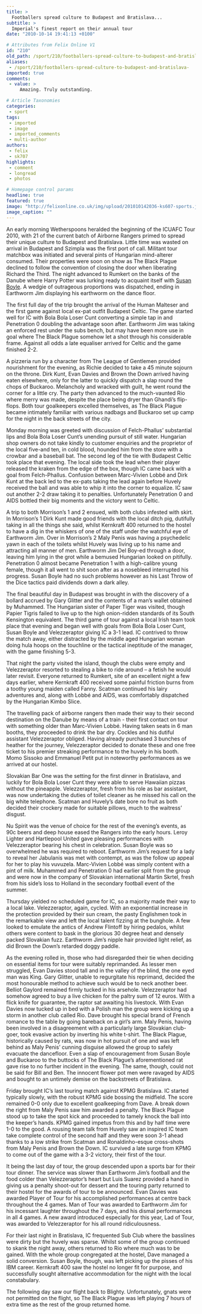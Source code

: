 ```yaml
---
title: >
  Footballers spread culture to Budapest and Bratislava...
subtitle: >
  Imperial's finest report on their annual tour
date: "2010-10-14 19:41:13 +0100"

# Attributes from Felix Online V1
id: "210"
old_path: /sport/210/footballers-spread-culture-to-budapest-and-bratislava-
aliases:
 - /sport/210/footballers-spread-culture-to-budapest-and-bratislava-
imported: true
comments:
 - value: >
     Amazing. Truly outstanding.

# Article Taxonomies
categories:
 - sport
tags:
 - imported
 - image
 - imported_comments
 - multi-author
authors:
 - felix
 - sk707
highlights:
 - comment
 - longread
 - photos

# Homepage control params
headline: true
featured: true
image: "http://felixonline.co.uk/img/upload/201010142036-ks607-sports.jpg"
image_caption: ""
---
```


An early morning Wetherspoons heralded the beginning of the ICUAFC Tour 2010, with 21 of the current batch of Airborne Rangers primed to spread their unique culture to Budapest and Bratislava. Little time was wasted on arrival in Budapest and Szimpla was the first port of call. Militant tour matchbox was initiated and several pints of Hungarian mind-alterer consumed. Their properties were soon on show as The Black Plague declined to follow the convention of closing the door when liberating Richard the Third. The night advanced to Rumkert on the banks of the Danube where Harry Potter was lurking ready to acquaint itself with [Susan Boyle](http://images.mirror.co.uk/upl/m4/apr2009/1/2/susan-boyle-pic-pa-106501596.jpg). A wedgie of outrageous proportions was dispatched, ending in Earthworm Jim displaying his earthworm on the dance floor.

The first full day of the trip brought the arrival of the Human Malteser and the first game against local ex-pat outfit Budapest Celtic. The game started well for IC with Bola Bola Loser Cunt converting a simple tap in and Penetration 0 doubling the advantage soon after. Earthworm Jim was taking an enforced rest under the subs bench, but may have been more use in goal where The Black Plague somehow let a shot through his considerable frame. Against all odds a late equaliser arrived for Celtic and the game finished 2-2.

A pizzeria run by a character from The League of Gentlemen provided nourishment for the evening, as Richie decided to take a 45 minute sojourn on the throne. Dirk Kunt, Evan Davies and Brown the Down arrived having eaten elsewhere, only for the latter to quickly dispatch a slap round the chops of Buckaroo. Melancholy and wracked with guilt, he went round the corner for a little cry. The party then advanced to the much-vaunted Rio where merry was made, despite the place being dryer than Ghandi’s flip-flops. Both tour goalkeepers excelled themselves, as The Black Plague became intimately familiar with various nadbags and Buckaroo set up camp for the night in the back streets of the city.

Monday morning was greeted with discussion of Felch-Phallus’ substantial lips and Bola Bola Loser Cunt’s unending pursuit of still water. Hungarian shop owners do not take kindly to customer enquiries and the proprietor of the local five-and ten, in cold blood, hounded him from the store with a crowbar and a baseball bat. The second leg of the tie with Budapest Celtic took place that evening. The local side took the lead when their player released the kraken from the edge of the box, though IC came back with a goal from Felch-Phallus. Confusion between Marc-Vivien Lobbé and Dirk Kunt at the back led to the ex-pats taking the lead again before Huvely received the ball and was able to whip it into the corner to equalize. IC saw out another 2-2 draw taking it to penalties. Unfortunately Penetration 0 and AIDS bottled their big moments and the victory went to Celtic.

A trip to both Morrison’s 1 and 2 ensued, with both clubs infested with skirt. In Morrison’s 1 Dirk Kunt made good friends with the local ditch pig, dutifully taking in all the things she said, whilst Kernkraft 400 returned to the hostel to have a dig in the whiskers of one of the staff under the watchful eye of Earthworm Jim. Over in Morrison’s 2 Maly Penis was having a psychedelic yawn in each of the toilets whilst Huvely was living up to his name and attracting all manner of men. Earthworm Jim Del Boy-ed through a door, leaving him lying in the grot while a bemused Hungarian looked on pitifully. Penetration 0 almost became Penetration 1 with a high-calibre young female, though it all went to shit soon after as a nosebleed interrupted his progress. Susan Boyle had no such problems however as his Last Throw of the Dice tactics paid dividends down a dark alley.

The final beautiful day in Budapest was brought in with the discovery of a bollard accrued by Gary Glitter and the contents of a man’s wallet obtained by Muhammed. The Hungarian sister of Paper Tiger was visited, though Papier Tigris failed to live up to the high onion-ridden standards of its South Kensington equivalent. The third game of tour against a local Irish team took place that evening and began well with goals from Bola Bola Loser Cunt, Susan Boyle and Velezzeraptor giving IC a 3-1 lead. IC contrived to throw the match away, either distracted by the middle aged Hungarian woman doing hula hoops on the touchline or the tactical ineptitude of the manager, with the game finishing 5-3.

That night the party visited the island, though the clubs were empty and Velezzeraptor resorted to stealing a bike to ride around – a fetish he would later revisit. Everyone returned to Rumkert, site of an excellent night a few days earlier, where Kernkraft 400 received some painful friction burns from a toothy young maiden called Fanny. Scatman continued his lairy adventures and, along with Lobbé and AIDS, was comfortably dispatched by the Hungarian Kimbo Slice.

The travelling pack of airborne rangers then made their way to their second destination on the Danube by means of a train - their first contact on tour with something older than Marc-Vivien Lobbé. Having taken seats in 6 man booths, they proceeded to drink the bar dry. Cockles and his dutiful assistant Velezzeraptor obliged. Having already purchased 3 bunches of heather for the journey, Velezzeraptor decided to donate these and one free ticket to his premier streaking performance to the huvely in his booth. Momo Sissoko and Emmanuel Petit put in noteworthy performances as we arrived at our hostel.

Slovakian Bar One was the setting for the first dinner in Bratislava, and luckily for Bola Bola Loser Cunt they were able to serve Hawaiian pizzas without the pineapple. Velezzeraptor, fresh from his role as bar assistant, was now undertaking the duties of toilet cleaner as he missed his call on the big white telephone. Scatman and Huvely’s date bore no fruit as both decided their crockery made for suitable pillows, much to the waitress’ disgust.

Nu Spirit was the venue of choice for the rest of the evening’s events, as 90c beers and deep house eased the Rangers into the early hours. Leroy Lighter and Hartlepool United gave pleasing performances with Velezzeraptor bearing his chest in celebration. Susan Boyle was so overwhelmed he was required to reboot. Earthworm Jim’s request for a lady to reveal her Jabulanis was met with contempt, as was the follow up appeal for her to play his vuvuzela. Marc-Vivien Lobbé was simply content with a pint of milk. Muhammed and Penetration 0 had earlier split from the group and were now in the company of Slovakian international Martin Skrtel, fresh from his side’s loss to Holland in the secondary football event of the summer.

Thursday yielded no scheduled game for IC, so a majority made their way to a local lake. Velezzeraptor, again, cycled. With an exponential increase in the protection provided by their sun cream, the pasty Englishmen took in the remarkable view and left the local talent fizzing at the bunghole. A few looked to emulate the antics of Andrew Flintoff by hiring pedalos, whilst others were content to bask in the glorious 30 degree heat and densely packed Slovakian fuzz. Earthworm Jim’s nipple hair provided light relief, as did Brown the Down’s retarded doggy paddle.

As the evening rolled in, those who had disregarded their tie when deciding on essential items for tour were suitably reprimanded. As lesser men struggled, Evan Davies stood tall and in the valley of the blind, the one eyed man was King. Gary Glitter, unable to regurgitate his reprimand, decided the most honourable method to achieve such would be to neck another beer. Belliot Gaylord remained firmly tucked in his arsehole. Velezzeraptor had somehow agreed to buy a live chicken for the paltry sum of 12 euros. With a flick knife for guarantee, the raptor sat awaiting his livestock. With Evan Davies now tucked up in bed with a Polish man the group were kicking up a storm in another club called Rio. Dave brought his special brand of French romance to the table by going bareback on a girl’s arm. Maly Penis, having been involved in a disagreement with a particularly large Slovakian club-goer, took evasive action by inverting his white t-shirt. The Black Plague, historically caused by rats, was now in hot pursuit of one and was left behind as Maly Penis’ cunning disguise allowed the group to safely evacuate the dancefloor. Even a slap of encouragement from Susan Boyle and Buckaroo to the buttocks of The Black Plague’s aforementioned rat gave rise to no further incident in the evening. The same, though, could not be said for Bill and Ben. The innocent flower pot men were ravaged by AIDS and bought to an untimely demise on the backstreets of Bratislava.

Friday brought IC’s last touring match against KPMG Bratislava. IC started typically slowly, with the robust KPMG side bossing the midfield. The score remained 0-0 only due to excellent goalkeeping from Dave. A break down the right from Maly Penis saw him awarded a penalty. The Black Plague stood up to take the spot kick and proceeded to tamely knock the ball into the keeper’s hands. KPMG gained impetus from this and by half time were 1-0 to the good. A rousing team talk from Huvely saw an inspired IC team take complete control of the second half and they were soon 3-1 ahead thanks to a low strike from Scatman and Ronaldinho-esque cross-shots from Maly Penis and Brown the Down. IC survived a late surge from KPMG to come out of the game with a 3-2 victory, their first of the tour.

It being the last day of tour, the group descended upon a sports bar for their tour dinner. The service was slower than Earthworm Jim’s football and the food colder than Velezzeraptor’s heart but Luis Suarez provided a hand in giving us a penalty shoot-out for dessert and the touring party returned to their hostel for the awards of tour to be announced. Evan Davies was awarded Player of Tour for his accomplished performances at centre back throughout the 4 games. Man of Tour was awarded to Earthworm Jim for his incessant laughter throughout the 7 days, and his dismal performances in all 4 games. A new award introduced especially for this year, Lad of Tour, was awarded to Velezzeraptor for his all round ridiculousness.

For their last night in Bratislava, IC frequented Sub Club where the basslines were dirty but the huvely was sparse. Whilst some of the group continued to skank the night away, others returned to Rio where much was to be gained. With the whole group congregated at the hostel, Dave managed a solid conversion. Susan Boyle, though, was left picking up the pisses of his IBM career. Kernkraft 400 saw the hostel no longer fit for purpose, and successfully sought alternative accommodation for the night with the local constabulary.

The following day saw our flight back to Blighty. Unfortunately, gnats were not permitted on the flight, so The Black Plague was left playing 7 hours of extra time as the rest of the group returned home.
